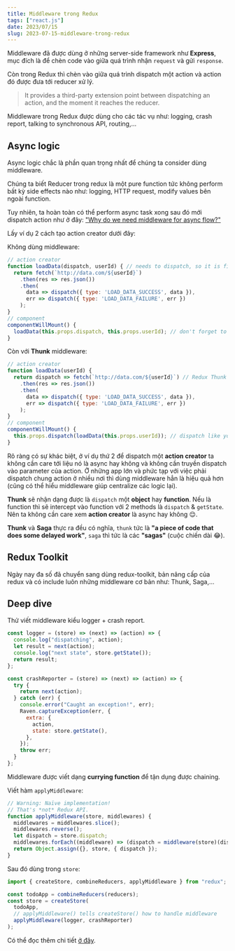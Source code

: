 ```yaml
---
title: Middleware trong Redux
tags: ["react.js"]
date: 2023/07/15
slug: 2023-07-15-middleware-trong-redux
---
```


Middleware đã được dùng ở những server-side framework như **Express**, mục đích là để chèn code vào giữa quá trình nhận `request` và gửi `response`.

Còn trong Redux thì chèn vào giữa quá trình dispatch một action và action đó được đưa tới reducer xử lý.

> It provides a third-party extension point between dispatching an action, and the moment it reaches the reducer.

Middleware trong Redux được dùng cho các tác vụ như: logging, crash report, talking to synchronous API, routing,...

## Async logic

Async logic chắc là phần quan trọng nhất để chúng ta consider dùng middleware.

Chúng ta biết Reducer trong redux là một pure function tức không perform bất kỳ side effects nào như: logging, HTTP request, modify values bên ngoài function.

Tuy nhiên, ta hoàn toàn có thể perform async task xong sau đó mới dispatch action như ở đây: ["Why do we need middleware for async flow?"](https://stackoverflow.com/questions/34570758/why-do-we-need-middleware-for-async-flow-in-redux/34599594#34599594)

Lấy ví dụ 2 cách tạo action creator dưới đây:

Không dùng middleware:

```javascript
// action creator
function loadData(dispatch, userId) { // needs to dispatch, so it is first argument
  return fetch(`http://data.com/${userId}`)
    .then(res => res.json())
    .then(
      data => dispatch({ type: 'LOAD_DATA_SUCCESS', data }),
      err => dispatch({ type: 'LOAD_DATA_FAILURE', err })
    );
}
// component
componentWillMount() {
  loadData(this.props.dispatch, this.props.userId); // don't forget to pass dispatch
}
```

Còn với **Thunk** middleware:

```javascript
// action creator
function loadData(userId) {
  return dispatch => fetch(`http://data.com/${userId}`) // Redux Thunk handles these
    .then(res => res.json())
    .then(
      data => dispatch({ type: 'LOAD_DATA_SUCCESS', data }),
      err => dispatch({ type: 'LOAD_DATA_FAILURE', err })
    );
}
// component
componentWillMount() {
  this.props.dispatch(loadData(this.props.userId)); // dispatch like you usually do
}
```

Rõ ràng có sự khác biệt, ở ví dụ thứ 2 để dispatch một **action creator** ta không cần care tới liệu nó là async hay không và không cần truyền dispatch vào parameter của action. Ở những app lớn và phức tạp với việc phải dispatch chung action ở nhiều nơi thì dùng middleware hẳn là hiệu quả hơn (cũng có thể hiểu middleware giúp centralize các logic lại).

**Thunk** sẽ nhận dạng được là `dispatch` một **object** hay **function**. Nếu là function thì sẽ intercept vào function với 2 methods là `dispatch` & `getState`. Nên ta không cần care xem **action creator** là async hay không 😌.

**Thunk** và **Saga** thực ra đều có nghĩa, `thunk` tức là **"a piece of code that does some delayed work"**, `saga` thì tức là các **"sagas"** (cuộc chiến dài 😂).

## Redux Toolkit

Ngày nay đa số đã chuyển sang dùng redux-toolkit, bản nâng cấp của redux và có include luôn những middleware cơ bản như: Thunk, Saga,...

## Deep dive

Thử viết middleware kiểu logger + crash report.

```javascript
const logger = (store) => (next) => (action) => {
  console.log("dispatching", action);
  let result = next(action);
  console.log("next state", store.getState());
  return result;
};

const crashReporter = (store) => (next) => (action) => {
  try {
    return next(action);
  } catch (err) {
    console.error("Caught an exception!", err);
    Raven.captureException(err, {
      extra: {
        action,
        state: store.getState(),
      },
    });
    throw err;
  }
};
```

Middleware được viết dạng **currying function** để tận dụng được chaining.

Viết hàm `applyMiddleware`:

```javascript
// Warning: Naïve implementation!
// That's *not* Redux API.
function applyMiddleware(store, middlewares) {
  middlewares = middlewares.slice();
  middlewares.reverse();
  let dispatch = store.dispatch;
  middlewares.forEach((middleware) => (dispatch = middleware(store)(dispatch)));
  return Object.assign({}, store, { dispatch });
}
```

Sau đó dùng trong `store`:

```javascript
import { createStore, combineReducers, applyMiddleware } from "redux";

const todoApp = combineReducers(reducers);
const store = createStore(
  todoApp,
  // applyMiddleware() tells createStore() how to handle middleware
  applyMiddleware(logger, crashReporter)
);
```

Có thể đọc thêm chi tiết [ở đây](https://redux.js.org/understanding/history-and-design/middleware).

